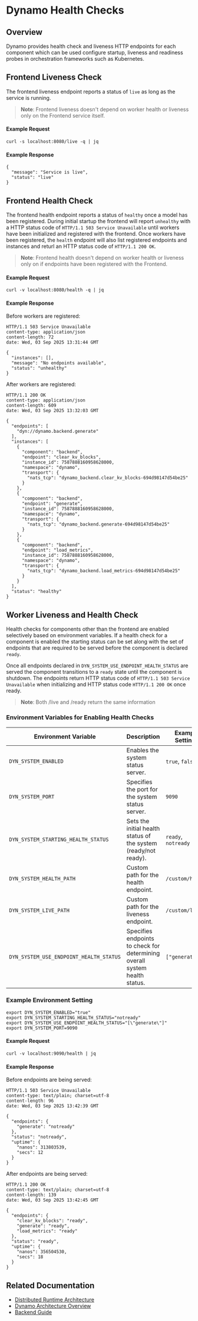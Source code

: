 <!--
SPDX-FileCopyrightText: Copyright (c) 2025 NVIDIA CORPORATION & AFFILIATES. All rights reserved.
SPDX-License-Identifier: Apache-2.0

Licensed under the Apache License, Version 2.0 (the "License");
you may not use this file except in compliance with the License.
You may obtain a copy of the License at

http://www.apache.org/licenses/LICENSE-2.0

Unless required by applicable law or agreed to in writing, software
distributed under the License is distributed on an "AS IS" BASIS,
WITHOUT WARRANTIES OR CONDITIONS OF ANY KIND, either express or implied.
See the License for the specific language governing permissions and
limitations under the License.
-->

# Dynamo Health Checks

## Overview

Dynamo provides health check and liveness HTTP endpoints for each component which
can be used configure startup, liveness and readiness probes in
orchestration frameworks such as Kubernetes.

## Frontend Liveness Check

The frontend liveness endpoint reports a status of `live` as long as
the service is running.

> **Note**: Frontend liveness doesn't depend on worker health or liveness only on the Frontend service itself.

#### Example Request

```
curl -s localhost:8080/live -q | jq
```

#### Example Response

```
{
  "message": "Service is live",
  "status": "live"
}
```

## Frontend Health Check

The frontend health endpoint reports a status of `healthy` once a
model has been registered. During initial startup the frontend will
report `unhealthy` with a HTTP status code of `HTTP/1.1 503 Service Unavailable`
until workers have been initialized and registered
with the frontend. Once workers have been registered, the `health`
endpoint will also list registered endpoints and instances and returl an HTTP status code of `HTTP/1.1 200 OK`.

> **Note**: Frontend health doesn't depend on worker health or liveness only on if endpoints have been registered with the Frontend.

#### Example Request

```
curl -v localhost:8080/health -q | jq
```

#### Example Response

Before workers are registered:

```
HTTP/1.1 503 Service Unavailable
content-type: application/json
content-length: 72
date: Wed, 03 Sep 2025 13:31:44 GMT

{
  "instances": [],
  "message": "No endpoints available",
  "status": "unhealthy"
}
```

After workers are registered:

```
HTTP/1.1 200 OK
content-type: application/json
content-length: 609
date: Wed, 03 Sep 2025 13:32:03 GMT

{
  "endpoints": [
    "dyn://dynamo.backend.generate"
  ],
  "instances": [
    {
      "component": "backend",
      "endpoint": "clear_kv_blocks",
      "instance_id": 7587888160958628000,
      "namespace": "dynamo",
      "transport": {
        "nats_tcp": "dynamo_backend.clear_kv_blocks-694d98147d54be25"
      }
    },
    {
      "component": "backend",
      "endpoint": "generate",
      "instance_id": 7587888160958628000,
      "namespace": "dynamo",
      "transport": {
        "nats_tcp": "dynamo_backend.generate-694d98147d54be25"
      }
    },
    {
      "component": "backend",
      "endpoint": "load_metrics",
      "instance_id": 7587888160958628000,
      "namespace": "dynamo",
      "transport": {
        "nats_tcp": "dynamo_backend.load_metrics-694d98147d54be25"
      }
    }
  ],
  "status": "healthy"
}
```

## Worker Liveness and Health Check

Health checks for components other than the frontend are enabled
selectively based on environment variables. If a health check for a
component is enabled the starting status can be set along with the set
of endpoints that are required to be served before the component is
declared `ready`.

Once all endpoints declared in `DYN_SYSTEM_USE_ENDPOINT_HEALTH_STATUS`
are served the component transitions to a `ready` state until the
component is shutdown. The endpoints return HTTP status code of `HTTP/1.1 503 Service Unavailable`
when initializing and HTTP status code `HTTP/1.1 200 OK` once ready.

> **Note**: Both /live and /ready return the same information

### Environment Variables for Enabling Health Checks

| **Environment Variable** | **Description**     | **Example Settings**                             |
| -------------------------| ------------------- | ------------------------------------------------ |
| `DYN_SYSTEM_ENABLED`     | Enables the system status server.                                            | `true`, `false`                           |
| `DYN_SYSTEM_PORT`        | Specifies the port for the system status server.                              | `9090`                                   |
| `DYN_SYSTEM_STARTING_HEALTH_STATUS`     | Sets the initial health status of the system (ready/not ready).                | `ready`, `notready`      |
| `DYN_SYSTEM_HEALTH_PATH`                | Custom path for the health endpoint.                                         | `/custom/health`           |
| `DYN_SYSTEM_LIVE_PATH`                   | Custom path for the liveness endpoint.                                       | `/custom/live`            |
| `DYN_SYSTEM_USE_ENDPOINT_HEALTH_STATUS` | Specifies endpoints to check for determining overall system health status.    | `["generate"]`            |

### Example Environment Setting

```
export DYN_SYSTEM_ENABLED="true"
export DYN_SYSTEM_STARTING_HEALTH_STATUS="notready"
export DYN_SYSTEM_USE_ENDPOINT_HEALTH_STATUS="[\"generate\"]"
export DYN_SYSTEM_PORT=9090
```

#### Example Request

```
curl -v localhost:9090/health | jq
```

#### Example Response
Before endpoints are being served:

```
HTTP/1.1 503 Service Unavailable
content-type: text/plain; charset=utf-8
content-length: 96
date: Wed, 03 Sep 2025 13:42:39 GMT

{
  "endpoints": {
    "generate": "notready"
  },
  "status": "notready",
  "uptime": {
    "nanos": 313803539,
    "secs": 12
  }
}
```

After endpoints are being served:

```
HTTP/1.1 200 OK
content-type: text/plain; charset=utf-8
content-length: 139
date: Wed, 03 Sep 2025 13:42:45 GMT

{
  "endpoints": {
    "clear_kv_blocks": "ready",
    "generate": "ready",
    "load_metrics": "ready"
  },
  "status": "ready",
  "uptime": {
    "nanos": 356504530,
    "secs": 18
  }
}
```

## Related Documentation

- [Distributed Runtime Architecture](../architecture/distributed_runtime.md)
- [Dynamo Architecture Overview](../architecture/architecture.md)
- [Backend Guide](backend.md)
